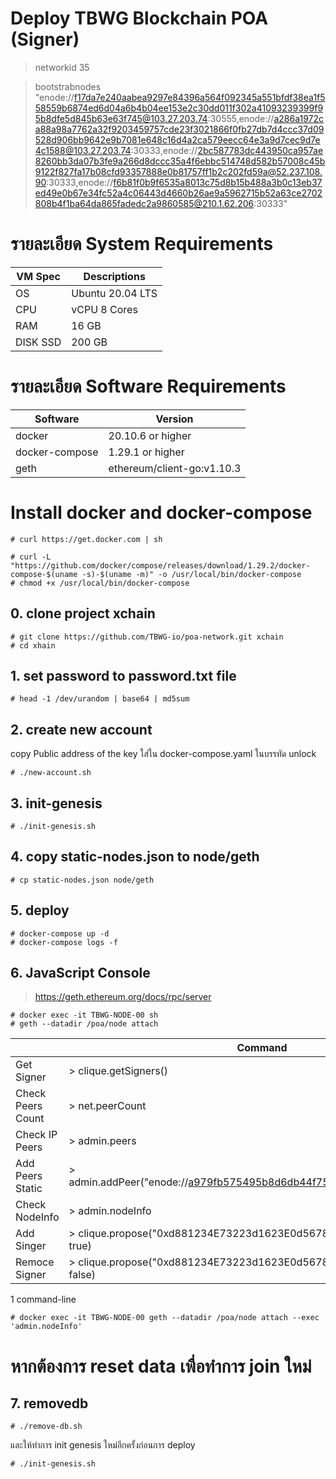 # Deploy TBWG Blockchain POA (Signer)
> networkid 35

> bootstrabnodes "enode://f17da7e240aabea9297e84396a564f092345a551bfdf38ea1f558559b6874ed6d04a6b4b04ee153e2c30dd011f302a41093239399f95b8dfe5d845b63e63f745@103.27.203.74:30555,enode://a286a1972ca88a98a7762a32f9203459757cde23f3021866f0fb27db7d4ccc37d09528d906bb9642e9b7081e648c16d4a2ca579eecc64e3a9d7cec9d7e4c1588@103.27.203.74:30333,enode://2bc587783dc443950ca957ae8260bb3da07b3fe9a266d8dccc35a4f6ebbc514748d582b57008c45b9122f827fa17b08cfd93357888e0b81757ff1b2c202fd59a@52.237.108.90:30333,enode://f6b81f0b9f6535a8013c75d8b15b488a3b0c13eb37ed49e0b67e34fc52a4c06443d4660b26ae9a5962715b52a63ce2702808b4f1ba64da865fadedc2a9860585@210.1.62.206:30333"

# รายละเอียด System Requirements
|VM Spec  | Descriptions     |
|---------|------------------|
|OS       | Ubuntu 20.04 LTS |
|CPU      |vCPU 8 Cores      |
|RAM      |16 GB             |
|DISK SSD | 200 GB           |

# รายละเอียด Software Requirements
| Software      | Version           |
|---------------|-------------------|
|docker         | 20.10.6 or higher |
|docker-compose | 1.29.1 or higher  |
|geth  | ethereum/client-go:v1.10.3 |

# Install docker and docker-compose
```
# curl https://get.docker.com | sh

# curl -L "https://github.com/docker/compose/releases/download/1.29.2/docker-compose-$(uname -s)-$(uname -m)" -o /usr/local/bin/docker-compose
# chmod +x /usr/local/bin/docker-compose
```
## 0. clone project xchain
```
# git clone https://github.com/TBWG-io/poa-network.git xchain
# cd xhain
```

## 1. set password to password.txt file
```
# head -1 /dev/urandom | base64 | md5sum
```

## 2. create new account
copy Public address of the key ใส่ใน docker-compose.yaml ในบรรทัด unlock
```
# ./new-account.sh
```

## 3. init-genesis
```
# ./init-genesis.sh
```

## 4. copy static-nodes.json to node/geth
```
# cp static-nodes.json node/geth
```

## 5. deploy
```
# docker-compose up -d
# docker-compose logs -f
```

## 6. JavaScript Console

> https://geth.ethereum.org/docs/rpc/server

```
# docker exec -it TBWG-NODE-00 sh
# geth --datadir /poa/node attach
```

|                   |                   Command                                             |
|-------------------|-----------------------------------------------------------------------|
|Get Signer         | > clique.getSigners()                                                 |
|Check Peers Count  | > net.peerCount                                                       |
|Check IP Peers     | > admin.peers                                                         |
|Add Peers Static   | > admin.addPeer("enode://a979fb575495b8d6db44f75@52.16.188.185:30303")|
|Check NodeInfo     | > admin.nodeInfo                                                      |
|Add Singer         | > clique.propose("0xd881234E73223d1623E0d56789942eA1c0B67890", true)  |
|Remoce Signer      | > clique.propose("0xd881234E73223d1623E0d56789942eA1c0B67890", false) |

1 command-line
```
# docker exec -it TBWG-NODE-00 geth --datadir /poa/node attach --exec 'admin.nodeInfo'
```
# หากต้องการ reset data เพื่อทำการ join ใหม่
## 7. removedb
```
# ./remove-db.sh
```
และให้ทำการ init genesis ใหม่อีกครั้งก่อนการ deploy
```
# ./init-genesis.sh
```












